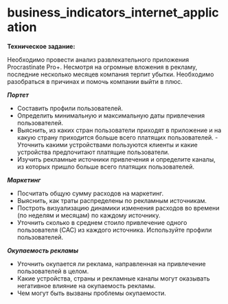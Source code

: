 # business_indicators_internet_application

**Техническое задание:**

Необходимо провести анализ развлекательного приложения Procrastinate Pro+. Несмотря на огромные вложения в рекламу, последние несколько месяцев компания терпит убытки. Необходимо разобраться в причинах и помочь компании выйти в плюс.

***Портет***

- Составить профили пользователей.
- Определить минимальную и максимальную даты привлечения пользователей.
- Выяснить, из каких стран пользователи приходят в приложение и на какую страну приходится больше всего платящих пользователей. - Уточнить какими устройствами пользуются клиенты и какие устройства предпочитают платящие пользователи. 
- Изучить рекламные источники привлечения и определите каналы, из которых пришло больше всего платящих пользователей.

***Маркетинг***

- Посчитать общую сумму расходов на маркетинг.
- Выяснить, как траты распределены по рекламным источникам.
- Построть визуализацию динамики изменения расходов во времени (по неделям и месяцам) по каждому источнику. 
- Уточнить сколько в среднем стоило привлечение одного пользователя (CAC) из каждого источника. Используйте профили пользователей.

***Окупаемость рекламы***

- Уточнить окупается ли реклама, направленная на привлечение пользователей в целом.
- Какие устройства, страны и рекламные каналы могут оказывать негативное влияние на окупаемость рекламы.
- Чем могут быть вызваны проблемы окупаемости.